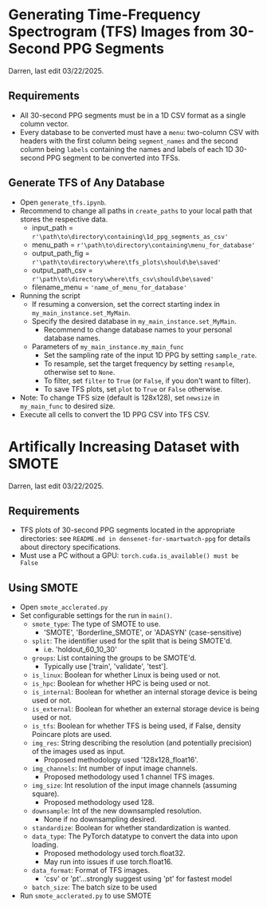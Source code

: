# Generating Time-Frequency Spectrogram (TFS) Images from 30-Second PPG Segments
Darren, last edit 03/22/2025.

## Requirements
- All 30-second PPG segments must be in a 1D CSV format as a single column vector.
- Every database to be converted must have a `menu`: two-column CSV with headers with the first column being `segment_names` and the second column being `labels` containing the names and labels of each 1D 30-second PPG segment to be converted into TFSs.

## Generate TFS of Any Database
- Open `generate_tfs.ipynb`.
- Recommend to change all paths in `create_paths` to your local path that stores the respective data.
  - input_path = `r'\path\to\directory\containing\1d_ppg_segments_as_csv'`
  - menu_path = `r'\path\to\directory\containing\menu_for_database'`
  - output_path_fig = `r'\path\to\directory\where\tfs_plots\should\be\saved'`
  - output_path_csv = `r'\path\to\directory\where\tfs_csv\should\be\saved'`
  - filename_menu = `'name_of_menu_for_database'`
- Running the script
  - If resuming a conversion, set the correct starting index in `my_main_instance.set_MyMain`.
  - Specify the desired database in `my_main_instance.set_MyMain`.
    - Recommend to change database names to your personal database names.
  - Parameters of `my_main_instance.my_main_func`
    - Set the sampling rate of the input 1D PPG by setting `sample_rate`.
    - To resample, set the target frequency by setting `resample`, otherwise set to `None`.
    - To filter, set `filter` to `True` (or `False`, if you don't want to filter).
    - To save TFS plots, set `plot` to `True` or `False` otherwise.
- Note: To change TFS size (default is 128x128), set `newsize` in `my_main_func` to desired size.
- Execute all cells to convert the 1D PPG CSV into TFS CSV.

# Artifically Increasing Dataset with SMOTE
Darren, last edit 03/22/2025.

## Requirements
- TFS plots of 30-second PPG segments located in the appropriate directories: see `README.md in densenet-for-smartwatch-ppg` for details about directory specifications.
- Must use a PC without a GPU: `torch.cuda.is_available() must be False`

## Using SMOTE
- Open `smote_acclerated.py`
- Set configurable settings for the run in `main()`.
  - `smote_type`: The type of SMOTE to use.
    - 'SMOTE', 'Borderline_SMOTE', or 'ADASYN' (case-sensitive)
  - `split`: The identifier used for the split that is being SMOTE'd.
    - i.e. 'holdout_60_10_30'
  - `groups`: List containing the groups to be SMOTE'd.
    - Typically use ['train', 'validate', 'test'].
  - `is_linux`: Boolean for whether Linux is being used or not.
  - `is_hpc`: Boolean for whether HPC is being used or not.
  - `is_internal`: Boolean for whether an internal storage device is being used or not.
  - `is_external`: Boolean for whether an external storage device is being used or not.
  - `is_tfs`: Boolean for whether TFS is being used, if False, density Poincare plots are used.
  - `img_res`: String describing the resolution (and potentially precision) of the images used as input.
    - Proposed methodology used '128x128_float16'.
  - `img_channels`: Int number of input image channels.
    - Proposed methodology used 1 channel TFS images.
  - `img_size`: Int resolution of the input image channels (assuming square).
    - Proposed methodology used 128.
  - `downsample`: Int of the new downsampled resolution.
    - None if no downsampling desired.
  - `standardize`: Boolean for whether standardization is wanted.
  - `data_type`: The PyTorch datatype to convert the data into upon loading.
    - Proposed methodology used torch.float32.
    - May run into issues if use torch.float16.
  - `data_format`: Format of TFS images.
    - 'csv' or 'pt'...strongly suggest using 'pt' for fastest model
  - `batch_size`: The batch size to be used
- Run `smote_acclerated.py` to use SMOTE
